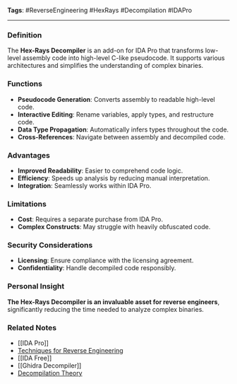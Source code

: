 **Tags**: #ReverseEngineering #HexRays #Decompilation #IDAPro

---

### Definition

The **Hex-Rays Decompiler** is an add-on for IDA Pro that transforms low-level assembly code into high-level C-like pseudocode. It supports various architectures and simplifies the understanding of complex binaries.

### Functions

- **Pseudocode Generation**: Converts assembly to readable high-level code.
- **Interactive Editing**: Rename variables, apply types, and restructure code.
- **Data Type Propagation**: Automatically infers types throughout the code.
- **Cross-References**: Navigate between assembly and decompiled code.

### Advantages

- **Improved Readability**: Easier to comprehend code logic.
- **Efficiency**: Speeds up analysis by reducing manual interpretation.
- **Integration**: Seamlessly works within IDA Pro.

### Limitations

- **Cost**: Requires a separate purchase from IDA Pro.
- **Complex Constructs**: May struggle with heavily obfuscated code.

### Security Considerations

- **Licensing**: Ensure compliance with the licensing agreement.
- **Confidentiality**: Handle decompiled code responsibly.

### Personal Insight

**The Hex-Rays Decompiler is an invaluable asset for reverse engineers**, significantly reducing the time needed to analyze complex binaries.

### Related Notes

- [[IDA Pro]]
- [Techniques for Reverse Engineering](Techniques%20for%20Reverse%20Engineering.md)
- [[IDA Free]]
- [[Ghidra Decompiler]]
- [Decompilation Theory](Decompilation%20Theory.md)